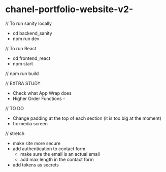 # chanel-portfolio-website-v2-

// To run sanity locally 
- cd backend_sanity
- npm run dev 


// To run React
- cd frontend_react
- npm start


// npm run build 

// EXTRA STUDY 
- Check what App Wrap does
- Higher Order Functions - 

// TO DO 
- Change padding at the top of each section (it is too big at the moment)
- fix media screen  

// stretch
- make site more secure 
- add authentication to contact form
  - make sure the email is an actual email 
  - add max length in the contact form 
- add tokens as secrets
